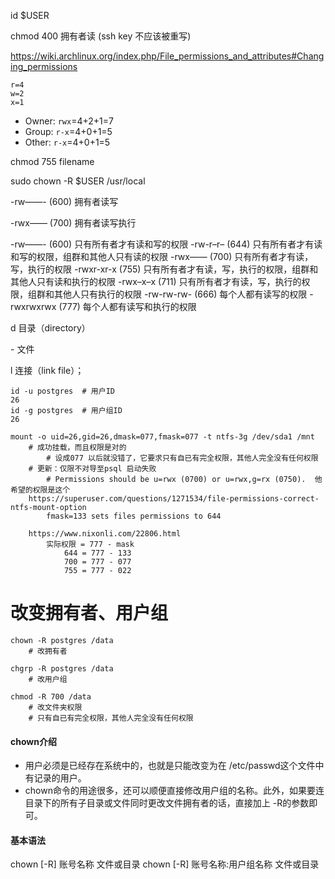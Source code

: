 id $USER

chmod 400 拥有者读  (ssh key 不应该被重写)



   



https://wiki.archlinux.org/index.php/File_permissions_and_attributes#Changing_permissions



```
r=4
w=2
x=1
```

- Owner: `rwx`=4+2+1=7
- Group: `r-x`=4+0+1=5
- Other: `r-x`=4+0+1=5



chmod 755 filename



sudo chown -R $USER /usr/local



-rw——- (600)  拥有者读写

-rwx—— (700) 拥有者读写执行







-rw——- (600) 只有所有者才有读和写的权限
-rw-r–r– (644) 只有所有者才有读和写的权限，组群和其他人只有读的权限
-rwx—— (700) 只有所有者才有读，写，执行的权限
-rwxr-xr-x (755) 只有所有者才有读，写，执行的权限，组群和其他人只有读和执行的权限
-rwx–x–x (711) 只有所有者才有读，写，执行的权限，组群和其他人只有执行的权限
-rw-rw-rw- (666) 每个人都有读写的权限
-rwxrwxrwx (777) 每个人都有读写和执行的权限





d   目录（directory）

\-   文件

l   连接（link file）； 





	id -u postgres  # 用户ID
	26
	id -g postgres  # 用户组ID
	26
	
	mount -o uid=26,gid=26,dmask=077,fmask=077 -t ntfs-3g /dev/sda1 /mnt
		# 成功挂载，而且权限是对的
			# 设成077 以后就没错了，它要求只有自已有完全权限，其他人完全没有任何权限
		# 更新：仅限不对导至psql 启动失败
			# Permissions should be u=rwx (0700) or u=rwx,g=rx (0750).  他希望的权限是这个
		https://superuser.com/questions/1271534/file-permissions-correct-ntfs-mount-option
			fmask=133 sets files permissions to 644
		
		https://www.nixonli.com/22806.html
			实际权限 = 777 - mask
				644 = 777 - 133
				700 = 777 - 077
				755 = 777 - 022


# 改变拥有者、用户组

```
chown -R postgres /data
	# 改拥有者

chgrp -R postgres /data
	# 改用户组

chmod -R 700 /data
	# 改文件夹权限
	# 只有自已有完全权限，其他人完全没有任何权限
```



#### chown介绍

- 用户必须是已经存在系统中的，也就是只能改变为在 /etc/passwd这个文件中有记录的用户。
- chown命令的用途很多，还可以顺便直接修改用户组的名称。此外，如果要连目录下的所有子目录或文件同时更改文件拥有者的话，直接加上 -R的参数即可。

#### 基本语法

chown [-R] 账号名称 文件或目录
 chown [-R] 账号名称:用户组名称 文件或目录


